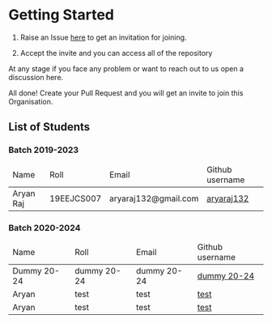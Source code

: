 # Getting Started

1. Raise an Issue [here](https://github.com/GEC-Jhalawar/Support/issues/new?assignees=&labels=invite+me+to+the+organisation&template=invitation.yml&title=Please+invite+me+to+the+GECJ+GitHub+Community) to get an invitation for joining.

2. Accept the invite and you can access all of the repository

At any stage if you face any problem or want to reach out to us open a discussion here.

All done! Create your Pull Request and you will get an invite to join this Organisation.

## List of Students

<!-- Student Data Start -->
### Batch 2019-2023

<table align="center">
  <thead>
    <tr>
      <td>Name</td>
      <td>Roll</td>
      <td>Email</td>
      <td>Github username</td>
    </tr>
  </thead>
  <tbody>
  <tr>
    <td>Aryan Raj</td>
    <td>19EEJCS007</td>
    <td>aryaraj132@gmail.com</td>
    <td><a href="https://github.com/aryaraj132">aryaraj132</a></td>
  </tr>
  </tbody>
</table>


### Batch 2020-2024

<table align="center">
  <thead>
    <tr>
      <td>Name</td>
      <td>Roll</td>
      <td>Email</td>
      <td>Github username</td>
    </tr>
  </thead>
  <tbody>
  <tr>
    <td>Dummy 20-24</td>
    <td>dummy 20-24</td>
    <td>dummy 20-24</td>
    <td><a href="https://github.com/dummy 20-24">dummy 20-24</a></td>
  </tr>  <tr>
    <td>Aryan</td>
    <td>test</td>
    <td>test</td>
    <td><a href="https://github.com/test">test</a></td>
  </tr>  <tr>
    <td>Aryan</td>
    <td>test</td>
    <td>test</td>
    <td><a href="https://github.com/test">test</a></td>
  </tr>
  </tbody>
</table>


<!-- Student Data End -->

